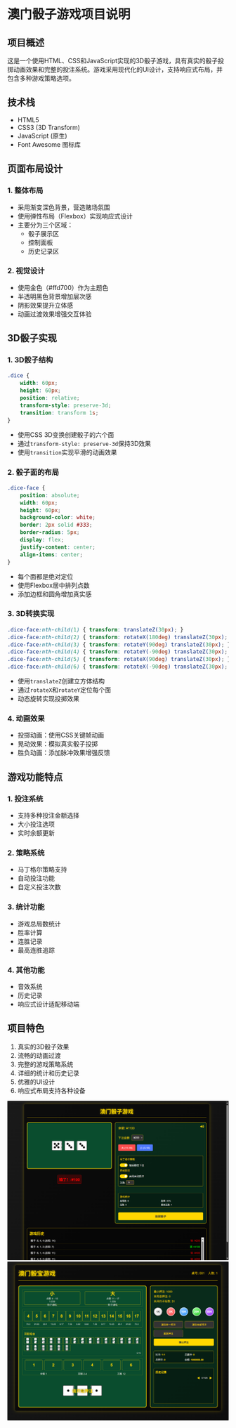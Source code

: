 # 澳门骰子游戏项目说明

## 项目概述
这是一个使用HTML、CSS和JavaScript实现的3D骰子游戏，具有真实的骰子投掷动画效果和完整的投注系统。游戏采用现代化的UI设计，支持响应式布局，并包含多种游戏策略选项。

## 技术栈
- HTML5
- CSS3 (3D Transform)
- JavaScript (原生)
- Font Awesome 图标库

## 页面布局设计

### 1. 整体布局
- 采用渐变深色背景，营造赌场氛围
- 使用弹性布局（Flexbox）实现响应式设计
- 主要分为三个区域：
  - 骰子展示区
  - 控制面板
  - 历史记录区

### 2. 视觉设计
- 使用金色（#ffd700）作为主题色
- 半透明黑色背景增加层次感
- 阴影效果提升立体感
- 动画过渡效果增强交互体验

## 3D骰子实现

### 1. 3D骰子结构
```css
.dice {
    width: 60px;
    height: 60px;
    position: relative;
    transform-style: preserve-3d;
    transition: transform 1s;
}
```
- 使用CSS 3D变换创建骰子的六个面
- 通过`transform-style: preserve-3d`保持3D效果
- 使用`transition`实现平滑的动画效果

### 2. 骰子面的布局
```css
.dice-face {
    position: absolute;
    width: 60px;
    height: 60px;
    background-color: white;
    border: 2px solid #333;
    border-radius: 5px;
    display: flex;
    justify-content: center;
    align-items: center;
}
```
- 每个面都是绝对定位
- 使用Flexbox居中排列点数
- 添加边框和圆角增加真实感

### 3. 3D转换实现
```css
.dice-face:nth-child(1) { transform: translateZ(30px); }
.dice-face:nth-child(2) { transform: rotateX(180deg) translateZ(30px); }
.dice-face:nth-child(3) { transform: rotateY(90deg) translateZ(30px); }
.dice-face:nth-child(4) { transform: rotateY(-90deg) translateZ(30px); }
.dice-face:nth-child(5) { transform: rotateX(90deg) translateZ(30px); }
.dice-face:nth-child(6) { transform: rotateX(-90deg) translateZ(30px); }
```
- 使用`translateZ`创建立方体结构
- 通过`rotateX`和`rotateY`定位每个面
- 动态旋转实现投掷效果

### 4. 动画效果
- 投掷动画：使用CSS关键帧动画
- 晃动效果：模拟真实骰子投掷
- 胜负动画：添加脉冲效果增强反馈

## 游戏功能特点

### 1. 投注系统
- 支持多种投注金额选择
- 大小投注选项
- 实时余额更新

### 2. 策略系统
- 马丁格尔策略支持
- 自动投注功能
- 自定义投注次数

### 3. 统计功能
- 游戏总局数统计
- 胜率计算
- 连胜记录
- 最高连胜追踪

### 4. 其他功能
- 音效系统
- 历史记录
- 响应式设计适配移动端

## 项目特色
1. 真实的3D骰子效果
2. 流畅的动画过渡
3. 完整的游戏策略系统
4. 详细的统计和历史记录
5. 优雅的UI设计
6. 响应式布局支持各种设备


![页面展示图 马丁尔理论](马歇尔.png)
![页面展示图 澳门骰宝](澳门骰宝.png)
